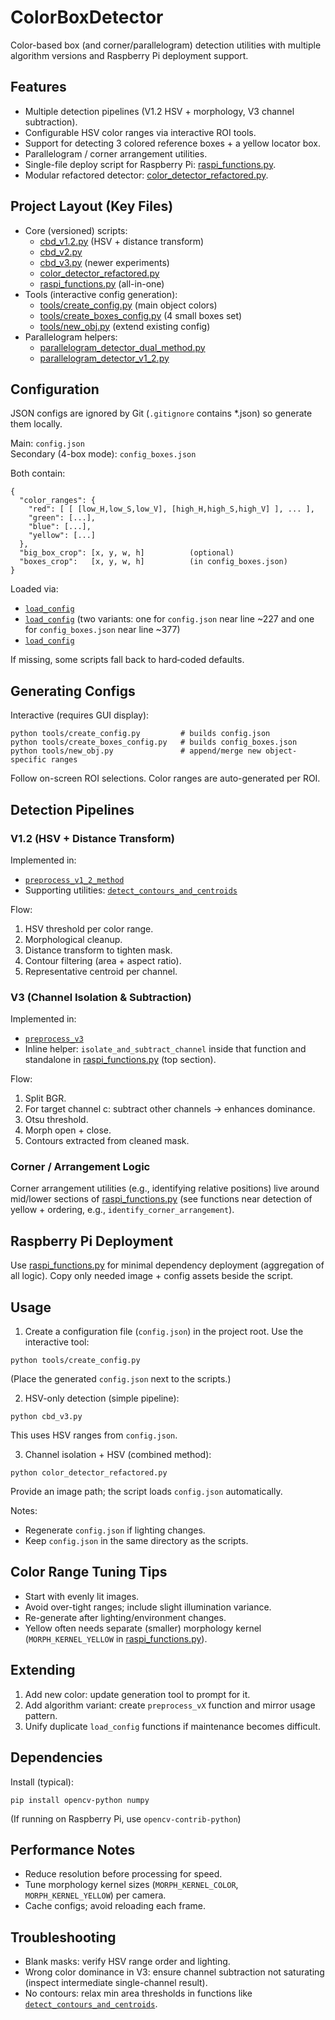 # ColorBoxDetector

Color-based box (and corner/parallelogram) detection utilities with multiple algorithm versions and Raspberry Pi deployment support.

## Features
- Multiple detection pipelines (V1.2 HSV + morphology, V3 channel subtraction).
- Configurable HSV color ranges via interactive ROI tools.
- Support for detecting 3 colored reference boxes + a yellow locator box.
- Parallelogram / corner arrangement utilities.
- Single-file deploy script for Raspberry Pi: [raspi_functions.py](raspi_functions.py).
- Modular refactored detector: [color_detector_refactored.py](color_detector_refactored.py).

## Project Layout (Key Files)
- Core (versioned) scripts:  
  - [cbd_v1.2.py](cbd_v1.2.py) (HSV + distance transform)  
  - [cbd_v2.py](cbd_v2.py)  
  - [cbd_v3.py](cbd_v3.py) (newer experiments)  
  - [color_detector_refactored.py](color_detector_refactored.py)  
  - [raspi_functions.py](raspi_functions.py) (all-in-one)
- Tools (interactive config generation):  
  - [tools/create_config.py](tools/create_config.py) (main object colors)  
  - [tools/create_boxes_config.py](tools/create_boxes_config.py) (4 small boxes set)  
  - [tools/new_obj.py](tools/new_obj.py) (extend existing config)
- Parallelogram helpers:  
  - [parallelogram_detector_dual_method.py](parallelogram_detector_dual_method.py)  
  - [parallelogram_detector_v1_2.py](parallelogram_detector_v1_2.py)

## Configuration
JSON configs are ignored by Git (`.gitignore` contains *.json) so generate them locally.

Main: `config.json`  
Secondary (4-box mode): `config_boxes.json`

Both contain:
```
{
  "color_ranges": {
    "red": [ [ [low_H,low_S,low_V], [high_H,high_S,high_V] ], ... ],
    "green": [...],
    "blue": [...],
    "yellow": [...]
  },
  "big_box_crop": [x, y, w, h]          (optional)
  "boxes_crop":   [x, y, w, h]          (in config_boxes.json)
}
```

Loaded via:
- [`load_config`](cbd_v1.2.py)
- [`load_config`](raspi_functions.py) (two variants: one for `config.json` near line ~227 and one for `config_boxes.json` near line ~377)
- [`load_config`](color_detector_refactored.py)

If missing, some scripts fall back to hard‑coded defaults.

## Generating Configs
Interactive (requires GUI display):
```
python tools/create_config.py         # builds config.json
python tools/create_boxes_config.py   # builds config_boxes.json
python tools/new_obj.py               # append/merge new object-specific ranges
```
Follow on-screen ROI selections. Color ranges are auto-generated per ROI.

## Detection Pipelines

### V1.2 (HSV + Distance Transform)
Implemented in:
- [`preprocess_v1_2_method`](raspi_functions.py)
- Supporting utilities: [`detect_contours_and_centroids`](raspi_functions.py)

Flow:
1. HSV threshold per color range.
2. Morphological cleanup.
3. Distance transform to tighten mask.
4. Contour filtering (area + aspect ratio).
5. Representative centroid per channel.

### V3 (Channel Isolation & Subtraction)
Implemented in:
- [`preprocess_v3`](color_detector_refactored.py)
- Inline helper: `isolate_and_subtract_channel` inside that function and standalone in [raspi_functions.py](raspi_functions.py) (top section).

Flow:
1. Split BGR.
2. For target channel c: subtract other channels → enhances dominance.
3. Otsu threshold.
4. Morph open + close.
5. Contours extracted from cleaned mask.

### Corner / Arrangement Logic
Corner arrangement utilities (e.g., identifying relative positions) live around mid/lower sections of [raspi_functions.py](raspi_functions.py) (see functions near detection of yellow + ordering, e.g., `identify_corner_arrangement`).

## Raspberry Pi Deployment
Use [raspi_functions.py](raspi_functions.py) for minimal dependency deployment (aggregation of all logic). Copy only needed image + config assets beside the script.
## Usage
1. Create a configuration file (`config.json`) in the project root. Use the interactive tool:
  ```
  python tools/create_config.py
  ```
  (Place the generated `config.json` next to the scripts.)

2. HSV-only detection (simple pipeline):
  ```
  python cbd_v3.py
  ```
  This uses HSV ranges from `config.json`.

3. Channel isolation + HSV (combined method):
  ```
  python color_detector_refactored.py
  ```
  Provide an image path; the script loads `config.json` automatically.

Notes:
- Regenerate `config.json` if lighting changes.
- Keep `config.json` in the same directory as the scripts.

## Color Range Tuning Tips
- Start with evenly lit images.
- Avoid over-tight ranges; include slight illumination variance.
- Re-generate after lighting/environment changes.
- Yellow often needs separate (smaller) morphology kernel (`MORPH_KERNEL_YELLOW` in [raspi_functions.py](raspi_functions.py)).

## Extending
1. Add new color: update generation tool to prompt for it.
2. Add algorithm variant: create `preprocess_vX` function and mirror usage pattern.
3. Unify duplicate `load_config` functions if maintenance becomes difficult.

## Dependencies
Install (typical):
```
pip install opencv-python numpy
```
(If running on Raspberry Pi, use `opencv-contrib-python`)

## Performance Notes
- Reduce resolution before processing for speed.
- Tune morphology kernel sizes (`MORPH_KERNEL_COLOR`, `MORPH_KERNEL_YELLOW`) per camera.
- Cache configs; avoid reloading each frame.

## Troubleshooting
- Blank masks: verify HSV range order and lighting.
- Wrong color dominance in V3: ensure channel subtraction not saturating (inspect intermediate single-channel result).
- No contours: relax min area thresholds in functions like [`detect_contours_and_centroids`](raspi_functions.py).
